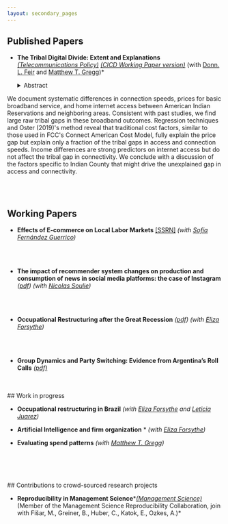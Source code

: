 ```yaml
---
layout: secondary_pages
---
```


## Published Papers

* **The Tribal Digital Divide: Extent and Explanations** <a href="https://authors.elsevier.com/c/1fGcl16AgYEnw9" target="_blank">*(Telecommunications Policy)*</a> <a href="https://www.minneapolisfed.org/research/cicd-working-paper-series/the-tribal-digital-divide-extent-and-explanations" target="_blank">*(CICD Working Paper version)*</a>  <!---[[SSRN]](https://ssrn.com/abstract=3020332) -->
	(with <a href="https://www.donnafeir.com/" target="_blank">Donn. L. Feir</a> and <a href="https://sites.google.com/prod/view/mattgregg" target="_blank">Matthew T. Gregg</a>)*
	
	<details>
  <summary><span class='icon-right'></span>Abstract </summary><p>
We document systematic differences in connection speeds, prices for basic broadband service, and home internet access between American Indian Reservations and neighboring areas. Consistent with past studies, we find large raw tribal gaps in these broadband outcomes. Regression techniques and Oster (2019)'s method reveal that traditional cost factors, similar to those used in FCC's Connect American Cost Model, fully explain the price gap but explain only a fraction of the tribal gaps in access and connection speeds.  Income differences are strong predictors on internet access but do not affect the tribal gap in connectivity. We conclude with a discussion of the factors specific to Indian County that might drive the unexplained gap in access and connectivity.</p></details>

<br>
<br>

## Working Papers



* **Effects of E-commerce on Local Labor Markets** <a href="/assets/E-commerce_LLM.pdf" target="_blank">*<!---(pdf) -->*</a>  [[SSRN]](https://papers.ssrn.com/sol3/papers.cfm?abstract_id=4526271)
	*(with <a href="https://www.sofiafernandezguerrico.com/" target="_blank">Sofía Fernández Guerrico</a>)*
	
<!---	<details>
  <summary><span class='icon-right'></span> Abstract</summary><p>
This paper studies how the expansion of e-commerce over the past decade affected labor markets. Utilizing the variation of state legislation on e-commerce sales tax collection -the Amazon Tax- which
reduced out-of-state e-commerce retailers’ price advantage, this paper finds declines in employment and wages in sectors complementary to e-commerce, such as warehousing and last-mile transportation. In the retail sector, there are observed declines in local employment and the number of establishments. Effects in retail are heterogeneous by sub-sector. While big box retail employment increases, other brick-and-mortar retail employment decreases. As the Amazon Tax may induce brick-and-mortar retailers to incorporate online channels, this paper analyzes changes in retail occupational structure. In non-urban areas, this paper finds an increase in the share of office and service occupations and a decrease in the share of sales and related occupations. Through a general equilibrium model, this paper finds that these results are consistent with an economy in which consumers substitute e-commerce purchases for big box purchases, which leads to the crowding out of other brick-and-mortar retail.
 </p></details>-->

<br>
<br>


* **The impact of recommender system changes on production and consumption of news in
social media platforms: the case of Instagram** *([pdf](/assets/Instagram_recommendation_algorithm.pdf))* <!--- [[SSRN]](https://ssrn.com/abstract=3020332) -->
*(with <a href="https://www.imt-bs.eu/en/teacher/soulie-nicolas/" target="_blank">Nicolas Soulie</a>)*


<br>
<br>

* **Occupational Restructuring after the Great Recession** *([pdf](/assets/Occupational_Restructuring_after_the_Great_Recession.pdf))*  <!---[[SSRN]](https://ssrn.com/abstract=3020332) -->
*(with <a href="https://elizaforsythe.web.illinois.edu/" target="_blank">Eliza Forsythe</a>)*


<br>
<br>

* **Group Dynamics and Party Switching: Evidence from Argentina’s Roll Calls** <a href="/assets/Bauer_Group_dynamics_and_party_switching.pdf" target="_blank">*(pdf)*</a>   <!---[[SSRN]](https://ssrn.com/abstract=3020332) -->
	
	
<!---	<details>
  <summary><span class='icon-right'></span>Abstract </summary><p>
	Political parties are the nexus between voters and politicians. Legislative party switching not only distorts the representativeness of electoral results but also threatens the stability of the democratic system by obfuscating the electorate. In order to design policies that restore the representativeness of the political system, it is paramount to understand the determinants behind legislators’ behavior. Using a novel dynamic panel data set, constructed by collecting more than 420,000 votes from Argentina’s House of  Representatives, this paper studies party switching and group dynamics. This work estimates the relevance of individual and party characteristics as well as peers effects, power configuration and the possibility of remaining independent inside the Chamber as key features of legislator’s decision to switch. I find that party switching is an interdependent decision that relies more on same party peer effects than in different party peer effects. Ideological Distance, loyalty to party leaders, power of the party and the legislative cycle are important determinants of party switching. Moreover, increasing reputation costs of party switching is less effective at preventing it than promoting a transparent electoral process. By exploring the motives behind the switch, I find that party switchers have a higher probability of improving their ballot position compared to non switchers, suggesting that office seeking legislators have higher incentives to switch. Additionally, party switchers changed their voting behavior in the period close to their switching meeting, whereas non-switchers’ behavior was not affected by same party switches. Lastly I find that both office seeking and ideology seeking motivations affect the decision of a legislator to switch in their term.</p></details> -->

<br>


<br>
## Work in progress


* **Occupational restructuring in Brazil** <!---*([pdf](/assets/proposal.pdf))* [[SSRN]](https://ssrn.com/abstract=3020332) -->
*(with <a href="https://elizaforsythe.web.illinois.edu/" target="_blank">Eliza Forsythe</a> and <a href="https://www.iadb.org/es/recursos-de-conocimiento/investigacion-en-el-bid/investigadores/leticia-juarez" target="_blank">Leticia Juarez</a>)*

	
* **Artificial Intelligence and firm organization** * <!---([pdf](/assets/Occupational_Restructuring_after_the_Great_Recession.pdf))* [[SSRN]](https://ssrn.com/abstract=3020332) -->
*(with <a href="https://elizaforsythe.web.illinois.edu/" target="_blank">Eliza Forsythe</a>)*	


* **Evaluating spend patterns** <!---*([pdf](/assets/proposal.pdf))* [[SSRN]](https://ssrn.com/abstract=3020332) -->
*(with <a href="https://sites.google.com/prod/view/mattgregg" target="_blank">Matthew T. Gregg</a>)*
	
<!---	<details>
  <summary><span class='icon-right'></span>Abstract </summary><p>
	More than 10% of US adults do not have a credit record at one of the three nationwide credit reporting companies (Brevoort, et al 2015). They are considered “credit invisible”. Credit invisibility is more common among minority and rural populations who tend to be more financially vulnerable and may have less access to traditional forms of credit. There is evidence that access to high-speed broadband internet is associated with reduced credit invisibility (Brevoort, et al 2018). The purpose of this work is to evaluate the effects of broadband deployment on financial access and credit invisibility, with special focus on Indian Country. We leverage the roll-out of several programs to expand broadband provision among rural areas and tribal lands that were part of the American Recovery and Reinvestment Act of 2009, through several agencies (RUS, NTIA and FCC) to shed light on whether efforts to increase access to broadband also increase access to credit and engagement in financial markets.</p></details>-->

<br>
<br>
 <!---* **Understanding the search: Best practices for the use of Google Trends***([pdf](/assets/GTrends.pdf))*  [[SSRN]](https://ssrn.com/abstract=3020332) -->

<br>


<br>
## Contributions to crowd-sourced research projects

* **Reproducibility in Management Science***<a href="https://pubsonline.informs.org/doi/10.1287/mnsc.2023.03556" target="_blank">*(Management Science)*</a>(Member of the Management Science Reproducibility Collaboration,
join with Fišar, M., Greiner, B., Huber, C., Katok, E., Ozkes, A.)*


<br>



<br>

<!---## Other Publications

* **Municipal solid waste managment* Available [here](http://www.cepal.org/es/publicaciones/40271-la-matriz-insumo-producto-america-sur-principales-supuestos-consideraciones) (In Spanish). [Media](http://www.cepal.org/es/notas/la-cepal-ipea-publican-la-matriz-insumo-producto-america-sur)  -->

